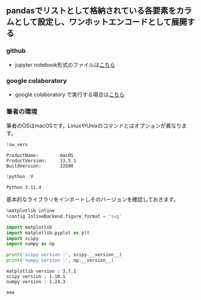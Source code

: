 ## pandasでリストとして格納されている各要素をカラムとして設定し、ワンホットエンコードとして展開する

### github
- jupyter notebook形式のファイルは[こちら](https://github.com/hiroshi0530/wa-src/blob/master/article/library/pandas/02/pandas_02_nb.ipynb)

### google colaboratory
- google colaboratory で実行する場合は[こちら](https://colab.research.google.com/github/hiroshi0530/wa-src/blob/master/article/library/scipy/template/template_nb.ipynb)

### 筆者の環境
筆者のOSはmacOSです。LinuxやUnixのコマンドとはオプションが異なります。


```python
!sw_vers
```

    ProductName:		macOS
    ProductVersion:		13.5.1
    BuildVersion:		22G90



```python
!python -V
```

    Python 3.11.4


基本的なライブラリをインポートしそのバージョンを確認しておきます。


```python
%matplotlib inline
%config InlineBackend.figure_format = 'svg'

import matplotlib
import matplotlib.pyplot as plt
import scipy
import numpy as np

print('scipy version :', scipy.__version__)
print('numpy version :', np.__version__)
```

    matplotlib version : 3.7.1
    scipy version : 1.10.1
    numpy version : 1.24.3



```python
aaa
```
